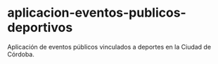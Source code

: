 # aplicacion-eventos-publicos-deportivos
Aplicación de eventos públicos vinculados a deportes en la Ciudad de Córdoba.  
